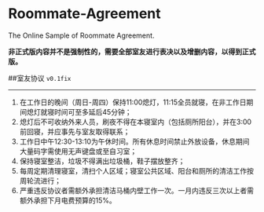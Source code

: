 # Roommate-Agreement
The Online Sample of Roommate Agreement.

**非正式版内容并不是强制性的，需要全部室友进行表决以及增删内容，以得到正式版。**

##室友协议 `v0.1fix`

----

1. 在工作日的晚间（周日-周四）保持11:00熄灯，11:15全员就寝，在非工作日期间熄灯就寝时间可至多延后45分钟；
2. 熄灯后不可收纳外来人员，刷夜不得在本寝室内（包括厕所阳台），并在3:00前回寝，并应事先与室友取得联系；
3. 工作日中午12:30-13:10为午休时间。所有休息时间禁止外放设备，休息期间大量码字需使用无声键盘或至自习室；
4. 保持寝室整洁，垃圾不得满出垃圾桶，鞋子摆放整齐；
5. 每周定期清理寝室，清扫个人区域；寝室公共区域、阳台和厕所的清洁工作按周轮流进行；
6. 严重违反协议者需额外承担清洁马桶内壁工作一次。一月内违反三次以上者需额外承担下月电费预算的15%。
